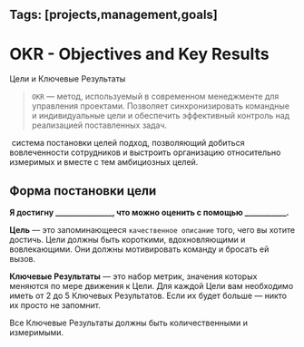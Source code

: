 Tags: [projects,management,goals]
---

# OKR - Objectives and Key Results
Цели и Ключевые Результаты

> `OKR` — метод, используемый в современном менеджменте для управления проектами. Позволяет синхронизировать командные и индивидуальные цели и обеспечить эффективный контроль над реализацией поставленных задач.

 система постановки целей
подход, позволяющий добиться вовлеченности сотрудников и выстроить организацию относительно измеримых и вместе с тем амбициозных целей.

## Форма  постановки цели

**Я достигну _______________, что можно оценить с помощью ___________.**

**Цель** — это запоминающееся `качественное описание` того, чего вы хотите достичь. Цели должны быть короткими, вдохновляющими и вовлекающими. Они должны мотивировать команду и бросать ей вызов.

**Ключевые Результаты** — это набор метрик, значения которых меняются по мере движения к Цели. Для каждой Цели вам необходимо иметь от 2 до 5 Ключевых Результатов. Если их будет больше — никто их просто не запомнит.

Все Ключевые Результаты должны быть количественными и измеримыми.